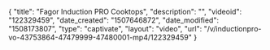 {
    "title": "Fagor Induction PRO Cooktops",
    "description": "",
    "videoid": "122329459",
    "date_created": "1507646872",
    "date_modified": "1508173807",
    "type": "captivate",
    "layout": "video",
    "url": "\/v\/inductionpro-vo-43753864-47479999-47480001-mp4\/122329459"
}